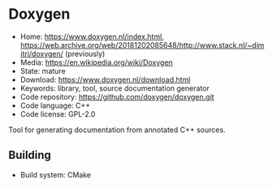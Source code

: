 # Doxygen

- Home: https://www.doxygen.nl/index.html, https://web.archive.org/web/20181202085648/http://www.stack.nl/~dimitri/doxygen/ (previously)
- Media: https://en.wikipedia.org/wiki/Doxygen
- State: mature
- Download: https://www.doxygen.nl/download.html
- Keywords: library, tool, source documentation generator
- Code repository: https://github.com/doxygen/doxygen.git
- Code language: C++
- Code license: GPL-2.0

Tool for generating documentation from annotated C++ sources.

## Building

- Build system: CMake
